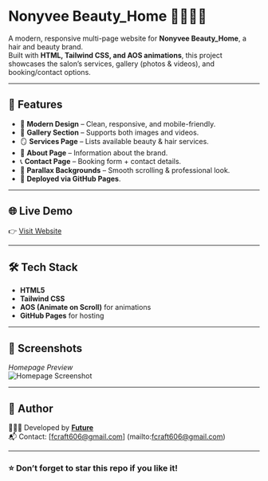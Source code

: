 # Nonyvee Beauty_Home 💇🏽‍♀️✨

A modern, responsive multi-page website for **Nonyvee Beauty_Home**, a hair and beauty brand.  
Built with **HTML, Tailwind CSS, and AOS animations**, this project showcases the salon’s services, gallery (photos & videos), and booking/contact options.  

---

## 🚀 Features
- 🎨 **Modern Design** – Clean, responsive, and mobile-friendly.  
- 📸 **Gallery Section** – Supports both images and videos.  
- 🪞 **Services Page** – Lists available beauty & hair services.  
- 📍 **About Page** – Information about the brand.  
- 📞 **Contact Page** – Booking form + contact details.  
- 🌄 **Parallax Backgrounds** – Smooth scrolling & professional look.  
- 🔗 **Deployed via GitHub Pages**.  

---

## 🌐 Live Demo
👉 [Visit Website](https://futureareavailable743.github.io/nonyvee-salon/)  

---

## 🛠️ Tech Stack
- **HTML5**  
- **Tailwind CSS**  
- **AOS (Animate on Scroll)** for animations  
- **GitHub Pages** for hosting  

---

## 📸 Screenshots
_Homepage Preview_  
![Homepage Screenshot](images/hero-bg.jpg)  

---

## 📌 Author
👩🏽‍💻 Developed by **[Future](https://futureareavailable743.github.io)**  
📬 Contact: [fcraft606@gmail.com] (mailto:fcraft606@gmail.com)  

---

### ⭐ Don’t forget to star this repo if you like it!
